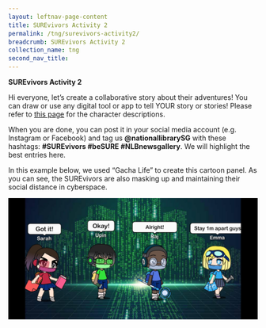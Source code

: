```yaml
---
layout: leftnav-page-content
title: SUREvivors Activity 2
permalink: /tng/surevivors-activity2/
breadcrumb: SUREvivors Activity 2
collection_name: tng
second_nav_title: 
---
```


**SUREvivors Activity 2**

Hi everyone, let’s create a collaborative story about their adventures! You can draw or use any digital tool or app to tell YOUR story or stories! Please refer to [this page](/tng/surevivors/) for the character descriptions.

When you are done, you can post it in your social media account (e.g. Instagram or Facebook) and tag us **@nationallibrarySG**  with these hashtags:  **#SUREvivors  #beSURE  #NLBnewsgallery**. We will highlight the best entries here.

In this example below, we used “Gacha Life” to create this cartoon panel.  As you can see, the SUREvivors are also masking up and maintaining their social distance in cyberspace.

![](../images/surevivor-gacha.jpg)




